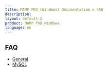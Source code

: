 ```yaml
---
title: MAMP PRO (Windows) Documentation > FAQ
description: 
layout: default-2
product: MAMP PRO Windows
language: en
---
```


## FAQ

- [General](General/)  
- [MySQL](MySQL/)
